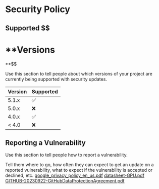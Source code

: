 # Security Policy

## Supported $$
# **Versions
**$$

Use this section to tell people about which versions of your project are
currently being supported with security updates.

| Version | Supported          |
| ------- | ------------------ |
| 5.1.x   | :white_check_mark: |
| 5.0.x   | :x:                |
| 4.0.x   | :white_check_mark: |
| < 4.0   | :x:                |

## Reporting a Vulnerability

Use this section to tell people how to report a vulnerability.

Tell them where to go, how often they can expect to get an update on a
reported vulnerability, what to expect if the vulnerability is accepted or
declined, etc.
  [google_privacy_policy_en_us.pdf](https://github.com/user-attachments/files/16861124/google_privacy_policy_en_us.pdf)
[datasheet-GPU.pdf](https://github.com/user-attachments/files/16861120/datasheet-GPU.pdf)
[GITHUB-20230922-GitHubDataProtectionAgreement.pdf](https://github.com/user-attachments/files/16861118/GITHUB-20230922-GitHubDataProtectionAgreement.pdf)
